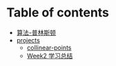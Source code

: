 # Table of contents

* [算法-普林斯顿](README.md)
* [projects](projects/README.md)
  * [collinear-points](projects/collinear-points/README.md)
  * [Week2 学习总结](projects/queues/README.md)
